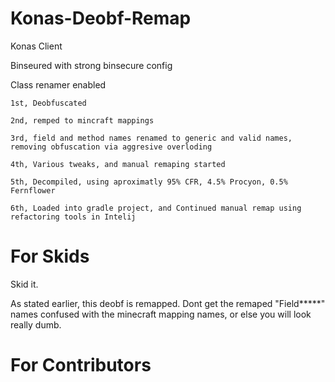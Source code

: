 # Konas-Deobf-Remap
Konas Client

Binseured with strong binsecure config

Class renamer enabled
```
1st, Deobfuscated

2nd, remped to mincraft mappings

3rd, field and method names renamed to generic and valid names, removing obfuscation via aggresive overloding

4th, Various tweaks, and manual remaping started

5th, Decompiled, using aproximatly 95% CFR, 4.5% Procyon, 0.5% Fernflower

6th, Loaded into gradle project, and Continued manual remap using refactoring tools in Intelij
```

# For Skids

Skid it.

As stated earlier, this deobf is remapped. Dont get the remaped "Field*****" names confused with the minecraft mapping names, or else you will look really dumb.




# For Contributors
